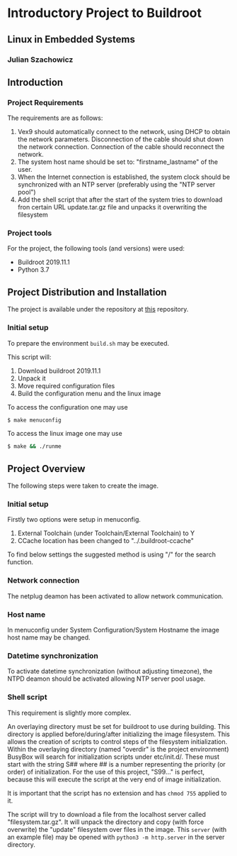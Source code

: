 # Introductory Project to Buildroot

## Linux in Embedded Systems

### Julian Szachowicz

## Introduction

### Project Requirements

The requirements are as follows:

 1. Vex9 should automatically connect to the network, using DHCP to obtain the network parameters.
Disconnection of the cable should shut down the network connection.
Connection of the cable should reconnect the network.
 2. The system host name should be set to: "firstname_lastname" of the user.
 3. When the Internet connection is established, the system clock should be
synchronized with an NTP server (preferably using the "NTP server pool")
 4. Add the shell script that after the start of the system tries to download fron certain URL update.tar.gz file and unpacks it overwriting the filesystem

### Project tools

For the project, the following tools (and versions) were used:

 * Buildroot 2019.11.1
 * Python 3.7

## Project Distribution and Installation

The project is available under the repository at [this](https://github.com/julzerinos/buildroot-introduction) repository.

### Initial setup

To prepare the environment `build.sh` may be executed.

This script will:

 1. Download buildroot 2019.11.1
 2. Unpack it
 3. Move required configuration files
 4. Build the configuration menu and the linux image

To access the configuration one may use

```sh
$ make menuconfig
```

To access the linux image one may use

```sh
$ make && ./runme
```

## Project Overview

The following steps were taken to create the image.

### Initial setup

Firstly two options were setup in menuconfig.

 1. External Toolchain (under Toolchain/External Toolchain) to Y
 2. CCache location has been changed to "../.buildroot-ccache"

To find below settings the suggested method is using "/" for the search function.

### Network connection

The netplug deamon has been activated to allow network communication.

### Host name

In menuconfig under System Configuration/System Hostname the image host name may be changed.

### Datetime synchronization

To activate datetime synchronization (without adjusting timezone), the NTPD deamon should be activated allowing NTP server pool usage.

### Shell script

This requirement is slightly more complex.

An overlaying directory must be set for buildroot to use during building. This directory is applied before/during/after initializing the image filesystem. This allows the creation of scripts to control steps of the filesystem initialization. Within the overlaying directory (named "overdir" is the project environment) BusyBox will search for initialization scripts under etc/init.d/. These must start with the string S## where ## is a number representing the priority (or order) of initialization. For the use of this project, "S99..." is perfect, because this will execute the script at the very end of image initialization.

It is important that the script has no extension and has `chmod 755` applied to it.

The script will try to download a file from the localhost server called "filesystem.tar.gz". It will unpack the directory and copy (with force overwrite) the "update" filesystem over files in the image. This `server` (with an example file) may be opened with `python3 -m http.server` in the server directory. 

